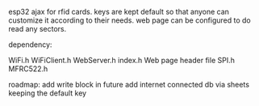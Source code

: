 esp32 ajax for rfid cards. keys are kept default so that anyone can customize it according to their needs. web page can be configured to do read any sectors.

dependency:

WiFi.h
WiFiClient.h
WebServer.h
index.h Web page header file
SPI.h
MFRC522.h

roadmap:
add write block in future
add internet connected db via sheets keeping the default key 

